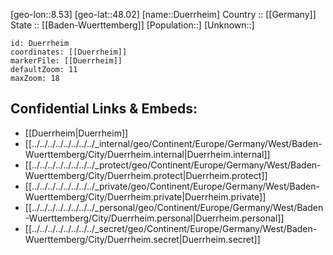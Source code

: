 ﻿---
location: [48.02,8.53] 
mapzoom: [7,12] 
mapmarker: city 
type: City
tags:
- geo/City


SpocWebEntityId: 29939
isDeleted: false
confidential: public

---
[geo-lon::8.53] 
[geo-lat::48.02] 
[name::Duerrheim] 
Country :: [[Germany]]  
State :: [[Baden-Wuerttemberg]] 
[Population::] 
[Unknown::] 


```leaflet
id: Duerrheim
coordinates: [[Duerrheim]] 
markerFile: [[Duerrheim]] 
defaultZoom: 11 
maxZoom: 18
```


## Confidential Links & Embeds: 
- [[Duerrheim|Duerrheim]]  
- [[../../../../../../../../_internal/geo/Continent/Europe/Germany/West/Baden-Wuerttemberg/City/Duerrheim.internal|Duerrheim.internal]] 
- [[../../../../../../../../_protect/geo/Continent/Europe/Germany/West/Baden-Wuerttemberg/City/Duerrheim.protect|Duerrheim.protect]] 
- [[../../../../../../../../_private/geo/Continent/Europe/Germany/West/Baden-Wuerttemberg/City/Duerrheim.private|Duerrheim.private]] 
- [[../../../../../../../../_personal/geo/Continent/Europe/Germany/West/Baden-Wuerttemberg/City/Duerrheim.personal|Duerrheim.personal]] 
- [[../../../../../../../../_secret/geo/Continent/Europe/Germany/West/Baden-Wuerttemberg/City/Duerrheim.secret|Duerrheim.secret]] 
